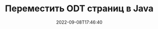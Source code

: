 ---
############################# Static ############################
layout: "auto-gen-merger"
date: 2022-09-08T17:46:40
draft: false
otherformats: doc docm docx dot dotm dotx epub html mht mhtml odp ods one otp ott pdf pps ppsx ppt pptx rtf tex vdx vsdm vsdx vssm vssx vstm vstx vsx vtx xlam xls xlsb xlsm xlsx xlt xltm xltx xps

############################# Head ############################
head_title: "Переместить ODT страниц в Java"
head_description: "Переместите страницы в документе ODT в Java в любую позицию с помощью API слияния документов."

############################# Header ############################
title: "Переместить ODT страниц в Java"
description: "Переместите ODT страниц с помощью нескольких строк кода Java."
bg_image: "https://cms.admin.containerize.com/templates/aspose/App_Themes/V3/images/bg/header1.png"
bg_overlay: false
button:
    enable: true
    icon: "fas fa-arrow-down"
    label: "Скачать бесплатную пробную версию"
    link: "https://downloads.groupdocs.com/merger/java"

############################# SubMenu ############################
submenu:
    enable: true

    left:
        img_alt: "GroupDocs.Merger for Java"
        image: "https://cms.admin.containerize.com/templates/groupdocs/images/product-logos/90x90-noborder/groupdocs-merger-java.png"
        product: "GroupDocs.Merger"
        platform: "Java"

    middle:
        button:

            # button loop
            - link: "https://apireference.groupdocs.com/merger/java"
              text: "Справочник по API"

            # button loop
            - link: "https://github.com/groupdocs-merger"
              text: "Примеры кода"

            # button loop
            - link: "https://products.groupdocs.app/merger/family"
              text: "Живые демонстрации"

            # button loop
            - link: "https://purchase.groupdocs.com/pricing/merger/java"
              text: "Цены"

    right:
        link_download: "https://downloads.groupdocs.com/merger"
        link_learn: "https://docs.groupdocs.com/merger/java"
        link_buy: "https://purchase.groupdocs.com"

############################# About ############################
about:
    enable: true
    title: "Об API GroupDocs.Merger for Java"
    content: |
        [GroupDocs.Merger for Java](/ru/merger/java/) предлагает простое решение для безопасного объединения и разделения различных форматов документов, включая PDF, Microsoft Office (Word, Excel, PowerPoint , OneNote), OpenDocument, HTML, изображения и многое другое в приложениях Java. Добавив всего несколько строк кода, можно выполнять несколько операций с документами, например перемещать, удалять, поворачивать, менять местами, извлекать или изменять ориентацию страниц в документах. API слияния документов также поддерживает предварительный просмотр страниц документа в виде изображения для анализа структуры документа, форматирования и содержимого на странице.
        
        API-интерфейсы GroupDocs.Merge хорошо поддерживаются во всех основных операционных системах и версиях Java, включая J2SE 7.0 (1.7), J2SE 8.0 (1.8), Java 10.

############################# Steps ############################
steps:
    enable: true
    title_left: "Переместить ODT файловых страниц в Java"
    content_left: |
        [GroupDocs.Merger for Java](/ru/merger/java/) позволяет разработчикам Java легко перемещать страницы в файле ODT, выполняя несколько простых шагов. .
        
        * Инициализируйте **MoveOptions**, чтобы указать текущие и новые номера страниц.
        * Создайте новый экземпляр **Merge** и передайте путь к исходному документу в качестве параметра конструктора.
        * Вызовите **movePage** и передайте объект **MoveOptions**.
        * Вызовите **save** и укажите путь к файлу для сохранения результирующего документа.

    title_right: "Системные Требования"
    content_right: |
        GroupDocs.Merger for Java API поддерживаются на всех основных платформах и операционных системах. Перед выполнением приведенного ниже кода убедитесь, что в вашей системе установлены следующие предварительные компоненты.

        * Операционные системы: Microsoft Windows, Linux, MacOS
        * Среды разработки: NetBeans, IntelliJ IDEA, Eclipse
        * Фреймворки: J2SE 7.0 (1.7), J2SE 8.0 (1.8), Java 10
        * Загрузите последнюю версию GroupDocs.Merger for Java из [Maven](https://repository.groupdocs.com/webapp/#/artifacts/browse/tree/General/repo/com/groupdocs/groupdocs-merger)
         
    code: |
     {{% merger/additional-styles %}}
     {{< merger/code-merger title="Как переместить ODT файловых страниц, используя пример кода Java">}}

        ```java    
        // Переместите ODT файловых страниц с помощью API GroupDocs.Merge
        int pageNumber = 6;
        int newPageNumber = 1;

        // Инициализировать класс MoveOptions для указания текущих и новых номеров страниц.
        MoveOptions moveOptions = new MoveOptions(pageNumber, newPageNumber);

        // Создать экземпляр слияния с входным документом ODT
        Merger merger = new Merger("input.odt");

        // Вызвать метод movePage и передать ему объект MoveOptions
        merger.movePage(moveOptions);
    
        // Вызовите метод сохранения и передайте желаемый путь к файлу, чтобы сохранить выходной документ
        merger.save("output.odt");
        ```
     {{< /merger/code-merger >}}

############################# Demos ############################
demos:
    enable: true
    title: "Демонстрации в реальном времени — переместите ODT страниц в онлайн"
    content: |
       Переместите ODT файловых страниц прямо сейчас, посетив веб-сайт [GroupDocs.Merger Live Demos](https://products.groupdocs.app/splitter/move-pages/odt).
       Живая демонстрация имеет следующие преимущества.
        
############################# About Formats ############################
about_formats:
    enable: true

############################# More Formats ############################
more_formats:
    enable: true
    title: "Перемещение страниц других форматов документов"
    content: |
        Java API слияния и разделения документов для форматов файлов и изображений. Переместите некоторые из популярных форматов файлов, как указано ниже.

############################# Back to top ###############################
back_to_top:
    enable: true
---
